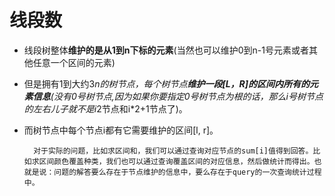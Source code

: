 # 线段数

- 线段树整体**维护的是从1到n下标的元素**(当然也可以维护0到n-1号元素或者其他任意一个区间的元素)
- 但是拥有1到大约3*n的树节点，每个树节点**维护一段[L，R]的区间内所有的元素信息**(没有0号树节点,因为如果你要指定0号树节点为根的话，那么i号树节点的左右儿子就不是i*2节点和i*2+1节点了)。
- 而树节点中每个节点i都有它需要维护的区间[l, r]。

        对于实际的问题，比如求区间和，我们可以通过查询对应节点的sum[i]值得到回答。比如求区间颜色覆盖种类，我们也可以通过查询覆盖区间的对应信息，然后做统计而得出。也就是说：问题的解答要么存在于节点维护的信息中，要么存在于query的一次查询统计过程中。